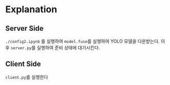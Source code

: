 # Explanation

## Server Side
`./config2.ipynb` 를 실행하여 `model.fuse`를 실행하여 YOLO 모델을 다운받는다.
이후 `server.py`를 실행하여 준비 상태에 대기시킨다.

## Client Side
`client.py`를 실행한다